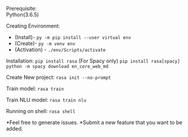Prerequisite:  
Python(3.6.5)  

Creating Environment:
  - (Install)- `py -m pip install --user virtual env`
  - (Create)- `py -m venv env`
  - (Activation) - `./env/Scripts/activate`

Installation:
`pip install rasa`
(For Spacy only)
`pip install rasa[spacy]`
`python -m spacy download en_core_web_md`
<!-- `python -m spacy link en_core_web_md en` -->

Create New project:
`rasa init --no-prompt`

Train model:
`rasa train`

Train NLU model:
`rasa train nlu`

Running on shell:
`rasa shell`


*Feel free to generate issues.
*Submit a new feature that you want to be added.
